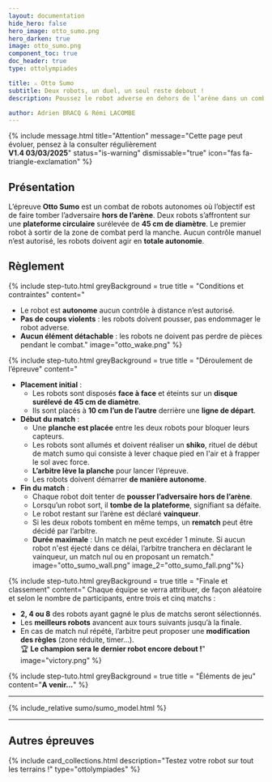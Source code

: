 ```yaml
---
layout: documentation
hide_hero: false
hero_image: otto_sumo.png
hero_darken: true
image: otto_sumo.png
component_toc: true
doc_header: true
type: ottolympiades

title: ⚔️ Otto Sumo
subtitle: Deux robots, un duel, un seul reste debout !
description: Poussez le robot adverse en dehors de l’arène dans un combat 100% autonome ! 

author: Adrien BRACQ & Rémi LACOMBE
---
```

{% include message.html title="Attention" message="Cette page peut évoluer, pensez à la consulter régulièrement  
**V1.4 03/03/2025**" status="is-warning" dismissable="true" icon="fas fa-triangle-exclamation" %}

## Présentation

L’épreuve **Otto Sumo** est un combat de robots autonomes où l’objectif est de faire tomber l’adversaire **hors de l’arène**. Deux robots s’affrontent sur une **plateforme circulaire** surélevée de **45 cm de diamètre**. Le premier robot à sortir de la zone de combat perd la manche. Aucun contrôle manuel n’est autorisé, les robots doivent agir en **totale autonomie**.

## Règlement

{% include step-tuto.html
greyBackground = true
title = "Conditions et contraintes"
content="
- Le robot est **autonome** aucun contrôle à distance n’est autorisé.
- **Pas de coups violents** : les robots doivent pousser, pas endommager le robot adverse.
- **Aucun élément détachable** : les robots ne doivent pas perdre de pièces pendant le combat."
image="otto_wake.png" %}

{% include step-tuto.html
greyBackground = true
title = "Déroulement de l’épreuve"
content="
- **Placement initial** :
   - Les robots sont disposés **face à face** et éteints sur un **disque surélevé de 45 cm de diamètre**.
   - Ils sont placés à **10 cm l’un de l’autre** derrière une **ligne de départ**.
- **Début du match** :
   - Une **planche est placée** entre les deux robots pour bloquer leurs capteurs.
   - Les robots sont allumés et doivent réaliser un **shiko**, rituel de début de match sumo qui consiste à lever chaque pied en l'air et à frapper le sol avec force.
   - **L’arbitre lève la planche** pour lancer l’épreuve.
   - Les robots doivent démarrer **de manière autonome**.
- **Fin du match** :
   - Chaque robot doit tenter de **pousser l’adversaire hors de l’arène**.
   - Lorsqu’un robot sort, il **tombe de la plateforme**, signifiant sa défaite.
   - Le robot restant sur l’arène est déclaré **vainqueur**.
   - Si les deux robots tombent en même temps, un **rematch** peut être décidé par l’arbitre.
   - **Durée maximale** : Un match ne peut excéder 1 minute. Si aucun robot n'est éjecté dans ce délai, l’arbitre tranchera en déclarant le vainqueur, un match nul ou en proposant un rematch."
image="otto_sumo_wall.png"
image_2="otto_sumo_fall.png"%}

{% include step-tuto.html
greyBackground = true
title = "Finale et classement"
content="
Chaque équipe se verra attribuer, de façon aléatoire et selon le nombre de participants, entre trois et cinq matchs : 
- **2, 4 ou 8** des robots ayant gagné le plus de matchs seront sélectionnés.
- Les **meilleurs robots** avancent aux tours suivants jusqu’à la finale.
- En cas de match nul répété, l’arbitre peut proposer une **modification des règles** (zone réduite, timer...).  
🏆 **Le champion sera le dernier robot encore debout !**"
image="victory.png" %}

{% include step-tuto.html
greyBackground = true
title = "Éléments de jeu"
content="**A venir...**" %}

---

{% include_relative sumo/sumo_model.html %}

---

## Autres épreuves

{%
  include card_collections.html
  description="Testez votre robot sur tout les terrains !"
  type="ottolympiades"
%}
